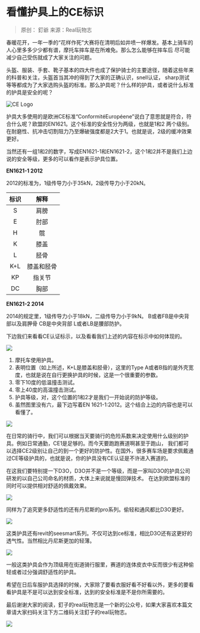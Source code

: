 # 看懂护具上的CE标识

> 原创： 釘爺  来源：Real玩物志

春暖花开，一年一季的“花样作死”大赛将在清明后如井喷一样爆发。基本上骑车的人心里多多少少都有谱，摩托车摔车是在所难免。那么怎么能够在摔车后
尽可能减少自己受伤就成了大家关注的问题。

头盔、服装、手套、靴子基本的四大件也成了保护骑士的主要途径，随着这些年来的科普和关注，头盔首当其冲的得到了大家的正确认识，snell认证，
sharp测试等等都成为了大家选购头盔的标准。那么护具呢？什么样的护具，或者说什么标准的护具是安全的呢？

![CE Logo](https://gitee.com/zhou/MoYouClubPic/raw/master/20210401155052.jpg)

护具大多使用的是欧洲CE标准“ConformitéEuropéene”说白了意思就是符合，符合什么呢？欧盟的EN1621。这个标准的安全性分为两级，也就是1和2
两个级别。在耐磨性、抗冲击切割阻力乃至爆破强度都是2大于1。也就是说，2级的缓冲效果更好。

当然还有一组1和2的数字，写成EN1621-1和EN1621-2，这个1和2并不是我们上边说的安全等级，更多的可以看作是表示护具位置。

**EN1621-1 2012**

2012的标准为，1级传导力小于35kN，2级传导力小于20kN。

| 标识 |    解释    |
| :--: | :--------: |
|  S   |    肩膀    |
|  E   |    肘部    |
|  H   |     髋     |
|  K   |    膝盖    |
|  L   |    胫骨    |
| K+L  | 膝盖和胫骨 |
|  KP  |   指关节   |
|  DC  |    胸部    |


**EN1621-2 2014**

2014的规定里，1级传导力小于18kN，二级传导力小于9kN。
B或者FB是中央背部以及肩胛骨
CB是中央背部
L或者LB是腰部防护。

下边我们来看看CE认证标示，以及看看我们上述的内容在标示中如何体现的。

![](https://gitee.com/zhou/MoYouClubPic/raw/master/20210401155137.jpg)

1. 摩托车使用护具。
2. 表明位置（如上所述，K+L是膝盖和胫骨），这里的Type A或者B指的是外壳宽度，也就是说在自行更换护具的时候，这是一个很重要的参数。
3. 零下10度的低温撞击测试。
4. 零上40度的高温撞击测试。
5. 护具等级，对，这个位置的1和2才是我们一开始说的防护等级。
6. 虽然图里没有六，最下边写着EN 1621-1:2012。这个结合上边的内容也是可以看懂了。

![](https://gitee.com/zhou/MoYouClubPic/raw/master/20210401155201.jpg)

 在日常的骑行中，我们可以根据当天要骑行的危险系数来决定使用什么级别的护具。例如日常通勤，CE1是足够的。而今天要跑跑赛道啊甚至于跑山，
 我们都可以选择CE2级别让自己的到一个更好的防护性。在国外，很多赛车场是要求佩戴通过CE等级护具的，也就是说，你的护具没有CE认证是不许进入赛道的。

 在这我们要特别提一下D3O，D3O并不是一个等级，而是一家叫D3O的护具公司研发的以自己公司命名的材质，大体上来说就是慢回弹技术。
 在达到欧盟标准的同时可以提供相对舒适的佩戴效果。

![](https://gitee.com/zhou/MoYouClubPic/raw/master/20210401155215.jpg)

 同样为了追究更多舒适性的还有丹尼斯的pro系列。偷轻和通风都比D3O更好。

 ![](https://gitee.com/zhou/MoYouClubPic/raw/master/20210401155227.jpg)

 这类护具还有revit的seesmart系列。不仅可达到ce标准，相比D3O还有这更好的透气性。当然相比丹尼斯更加的轻薄。

 ![](https://gitee.com/zhou/MoYouClubPic/raw/master/20210401155243.jpg)

一般这类护具会作为顶级用在街道骑行服里，赛道的连体皮衣中反而很少有这种偷轻或者过分强调舒适性的护具。

希望在日后车服护具选择的时候，大家除了要看衣服好看不好看以外，更多的要看看护具是不是可以达到安全标准，达到的安全标准是不是你所需要的。

最后谢谢大家的阅读，釘子的real玩物志是一个新的公众号，如果大家喜欢本篇文章请大家扫码关注下方二维码关注釘子的real玩物志。

![](https://gitee.com/zhou/MoYouClubPic/raw/master/20210401155256.jpg)

